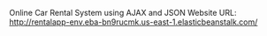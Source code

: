 Online Car Rental System using AJAX and JSON
Website URL: http://rentalapp-env.eba-bn9rucmk.us-east-1.elasticbeanstalk.com/
